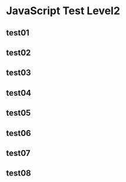 # JavaScript Test Level2

## test01
## test02
## test03
## test04
## test05
## test06
## test07
## test08

